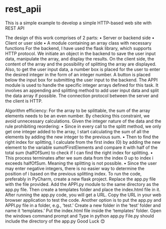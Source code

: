 # rest_apii
This is a simple example to develop a simple HTTP-based web site with REST API

The design of this work comprises of 2 parts:
•	Server or backend side
•	Client or user side
•	A module containing an array class with necessary functions
For the backend, I have used the flask library, which supports HTTP protocol. We initiate an object in the backend to save the user input data, manipulate the array, and display the results.
On the client side, the content of the array and the possibility of splitting the array are displayed. Also, to get the user input data, a number box is placed for the user to enter the desired integer in the form of an integer number. A button is placed below the input box for submitting the user input to the backend. 
The APPI module is used to handle the specific integer arrays defined for this task. It involves an appending and splitting method to add user input data and split the data array if possible.
The connection protocol between the server and the client is HTTP.

Algorithm efficiency:
For the array to be splittable, the sum of the array elements needs to be an even number. By checking this constraint, we avoid unnecessary calculations. Given the integer nature of the data and the rule prohibiting reordering:
•	Since in every call to the splitt method, we only get one integer added to the array, I start calculating the sum of all the elements by adding the new integer to the previous sum.
•	Then to find the right index for splitting, I calculate from the first index (0) by adding the new element to the variable sumofFirstElements and compare it with half of the total sum (halfOfSum) to check if I can find the right index for splitting.
•	This process terminates after we sum data from the index 0 up to index i exceeds halfOfSum. Meaning the splitting is not possible. 
•	Since the user may enter negative integers, there is no easier way to determine the position of i based on the previous splitting index.
To run the code, preferably in PyCharm, create a new flask project. Replace the app.py file with the file provided. Add the APPI.py module to the same directory as the app.py file. Then create a templates folder and place the index.html file in it. After running the app.py code, you will get a URL. Copy the URL in your web browser application to test the code. 
Another option is to put the app.py and APPI.py file in a folder, e.g., ‘test.’ Create a new folder in the ‘test’ folder and name it ‘templates.’ Put the index.html file inside the ‘templates’ folder. Open the windows command prompt and Type in python app.py
File.py should include the directory of the app.py
Good Luck 😊
